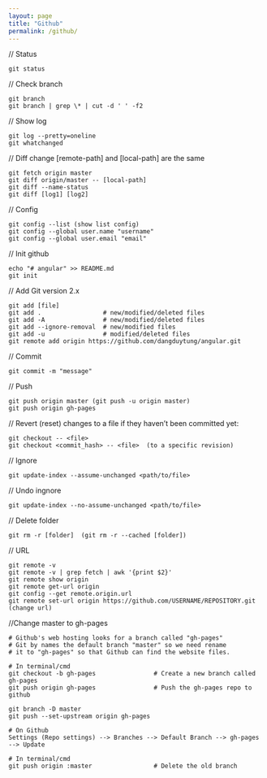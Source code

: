 ```yaml
---
layout: page
title: "Github"
permalink: /github/
---
```


// Status
~~~
git status
~~~

// Check branch
~~~
git branch
git branch | grep \* | cut -d ' ' -f2
~~~

// Show log
~~~
git log --pretty=oneline
git whatchanged
~~~

// Diff change [remote-path] and [local-path] are the same
~~~
git fetch origin master
git diff origin/master -- [local-path]
git diff --name-status
git diff [log1] [log2]
~~~

// Config
~~~
git config --list (show list config)
git config --global user.name "username"
git config --global user.email "email"
~~~

// Init github
~~~
echo "# angular" >> README.md
git init
~~~

// Add Git version 2.x
~~~
git add [file]
git add .                 # new/modified/deleted files
git add -A                # new/modified/deleted files
git add --ignore-removal  # new/modified files
git add -u                # modified/deleted files
git remote add origin https://github.com/dangduytung/angular.git
~~~

// Commit
~~~
git commit -m "message"
~~~

// Push
~~~
git push origin master (git push -u origin master)
git push origin gh-pages
~~~

// Revert (reset) changes to a file if they haven’t been committed yet:
~~~
git checkout -- <file>
git checkout <commit_hash> -- <file>  (to a specific revision)
~~~

// Ignore
~~~
git update-index --assume-unchanged <path/to/file>
~~~

// Undo ingnore
~~~
git update-index --no-assume-unchanged <path/to/file>
~~~

// Delete folder
~~~
git rm -r [folder]  (git rm -r --cached [folder])
~~~

// URL
~~~
git remote -v
git remote -v | grep fetch | awk '{print $2}'
git remote show origin
git remote get-url origin
git config --get remote.origin.url
git remote set-url origin https://github.com/USERNAME/REPOSITORY.git  (change url)
~~~

//Change master to gh-pages
~~~
# Github's web hosting looks for a branch called "gh-pages"
# Git by names the default branch "master" so we need rename
# it to "gh-pages" so that Github can find the website files.

# In terminal/cmd
git checkout -b gh-pages                # Create a new branch called gh-pages
git push origin gh-pages                # Push the gh-pages repo to github

git branch -D master
git push --set-upstream origin gh-pages

# On Github
Settings (Repo settings) --> Branches --> Default Branch --> gh-pages --> Update

# In terminal/cmd
git push origin :master                 # Delete the old branch    
~~~